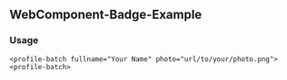 ## WebComponent-Badge-Example
### Usage
    <profile-batch fullname="Your Name" photo="url/to/your/photo.png"><profile-batch>
